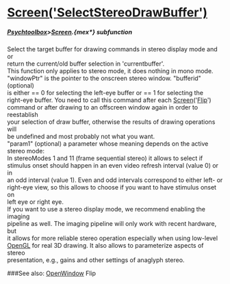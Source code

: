 # [Screen('SelectStereoDrawBuffer')](Screen-SelectStereoDrawBuffer) 
##### [Psychtoolbox](Pyschtoolbox)>[Screen](Screen).{mex*} subfunction


Select the target buffer for drawing commands in stereo display mode and or  
return the current/old buffer selection in 'currentbuffer'.  
This function only applies to stereo mode, it does nothing in mono mode.  
"windowPtr" is the pointer to the onscreen stereo window. "bufferid" (optional)  
is either == 0 for selecting the left-eye buffer or == 1 for selecting the  
right-eye buffer. You need to call this command after each [Screen](Screen)('[Flip](Flip)')  
command or after drawing to an offscreen window again in order to reestablish  
your selection of draw buffer, otherwise the results of drawing operations will  
be undefined and most probably not what you want.  
"param1" (optional) a parameter whose meaning depends on the active stereo mode:  
In stereoModes 1 and 11 (frame sequential stereo) it allows to select if  
stimulus onset should happen in an even video refresh interval (value 0) or in  
an odd interval (value 1). Even and odd intervals correspond to either left- or  
right-eye view, so this allows to choose if you want to have stimulus onset on  
left eye or right eye.  
If you want to use a stereo display mode, we recommend enabling the imaging  
pipeline as well. The imaging pipeline will only work with recent hardware, but  
it allows for more reliable stereo operation especially when using low-level  
[OpenGL](OpenGL) for real 3D drawing. It also allows to parameterize aspects of stereo  
presentation, e.g., gains and other settings of anaglyph stereo.  


###See also:
[OpenWindow](Screen-OpenWindow) Flip
